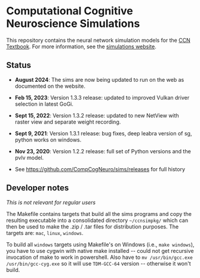 # Computational Cognitive Neuroscience Simulations

This repository contains the neural network simulation models for the [CCN Textbook](https://compcogneuro.org). For more information, see the [simulations website](https://compcogneuro.org/simulations).

## Status

* **August 2024**: The sims are now being updated to run on the web as documented on the website.

* **Feb 15, 2023**: Version 1.3.3 release: updated to improved Vulkan driver selection in latest GoGi.

* **Sept 15, 2022**: Version 1.3.2 release: updated to new NetView with raster view and separate weight recording.

* **Sept 9, 2021**: Version 1.3.1 release: bug fixes, deep leabra version of sg, python works on windows.

* **Nov 23, 2020**: Version 1.2.2 release: full set of Python versions and the pvlv model.

* See https://github.com/CompCogNeuro/sims/releases for full history

## Developer notes

*This is not relevant for regular users*

The Makefile contains targets that build all the sims programs and copy the resulting executable into a consolidated directory `~/ccnsimpkg/` which can then be used to make the .zip / .tar files for distribution purposes.  The targets are: `mac`, `linux`, `windows`.

To build all `windows` targets using Makefile's on Windows (i.e., `make windows`), you have to use cygwin with native make installed -- could not get recursive invocation of make to work in powershell.  Also have to `mv /usr/bin/gcc.exe /usr/bin/gcc-cyg.exe` so it will use `TDM-GCC-64` version -- otherwise it won't build.
